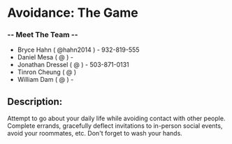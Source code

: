 # Avoidance: The Game

### -- Meet The Team --
* Bryce Hahn ( @hahn2014 ) - 932-819-555
* Daniel Mesa ( @ ) -
* Jonathan Dressel ( @ ) - 503-871-0131
* Tinron Cheung ( @ )
* William Dam ( @ ) -

## Description:
Attempt to go about your daily life while avoiding contact with other people. Complete errands, gracefully deflect invitations to in-person social events, avoid your roommates, etc. Don't forget to wash your hands.
